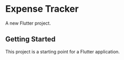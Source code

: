 # Expense Tracker

A new Flutter project.

## Getting Started

This project is a starting point for a Flutter application.
